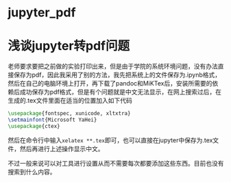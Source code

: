 # jupyter_pdf



# 浅谈jupyter转pdf问题

​	老师要求要把之前做的实验打印出来，但是由于学院的系统环境问题，没有办法直接保存为pdf，因此我采用了别的方法，我先把系统上的文件保存为.ipynb格式，然后在自己的电脑环境上打开，再下载了pandoc和MiKTex后，安装所需要的依赖后成功保存为pdf格式，但是有个问题就是中文无法显示，在网上搜索过后，在生成的.tex文件里面在适当的位置加入如下代码

```latex
\usepackage{fontspec, xunicode, xltxtra}
\setmainfont{Microsoft YaHei}
\usepackage{ctex}
```

然后在命令行中输入`xelatex **.tex`即可，也可以直接在jupyter中保存为.tex文件，然后再进行上述操作显示中文。

不过一般来说可以对工具进行设置从而不需要每次都要添加这些东西。目前也没有搜索到什么内容。
